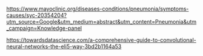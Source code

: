 https://www.mayoclinic.org/diseases-conditions/pneumonia/symptoms-causes/syc-20354204?utm_source=Google&utm_medium=abstract&utm_content=Pneumonia&utm_campaign=Knowledge-panel

https://towardsdatascience.com/a-comprehensive-guide-to-convolutional-neural-networks-the-eli5-way-3bd2b1164a53
